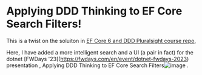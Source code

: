 # Applying DDD Thinking to EF Core Search Filters!

This is a twist on the soluiton in [EF Core 6 and DDD Pluralsight course repo](https://github.com/julielerman/EFCore6andDDDPluralsight),

Here, I have added a more intelligent search and a UI (a pair in fact) for the dotnet [FWDays '23[(https://fwdays.com/en/event/dotnet-fwdays-2023) presentation , Applying DDD Thinking to EF Core Search Filters![image](https://github.com/julielerman/FilteringwithEFCoreandDDD/assets/5007120/29bd318b-bf4d-4b89-88fd-79b3be75fbdc)
.
